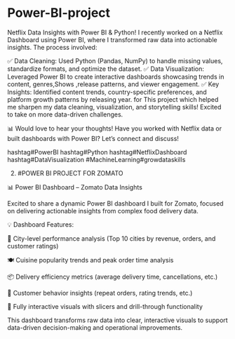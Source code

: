 # Power-BI-project
 Netflix Data Insights with Power BI &amp; Python!
I recently worked on a Netflix Dashboard using Power BI, where I transformed raw data into actionable insights. The process involved:

✅ Data Cleaning: Used Python (Pandas, NumPy) to handle missing values, standardize formats, and optimize the dataset.
✅ Data Visualization: Leveraged Power BI to create interactive dashboards showcasing trends in content, genres,Shows ,release patterns, and viewer engagement.
✅ Key Insights: Identified content trends, country-specific preferences, and platform growth patterns by releasing year. 
 for This project which helped me sharpen my data cleaning, visualization, and storytelling skills! Excited to take on more data-driven challenges.

📊 Would love to hear your thoughts! Have you worked with Netflix data or built dashboards with Power BI? Let’s connect and discuss!

 hashtag#PowerBI hashtag#Python hashtag#NetflixDashboard hashtag#DataVisualization #MachineLearning#growdataskills 

2. #POWER BI PROJECT FOR ZOMATO

📊 Power BI Dashboard – Zomato Data Insights

Excited to share a dynamic Power BI dashboard I built for Zomato, focused on delivering actionable insights from complex food delivery data.

💡 Dashboard Features:

📍 City-level performance analysis (Top 10 cities by revenue, orders, and customer ratings)

🍽️ Cuisine popularity trends and peak order time analysis

📦 Delivery efficiency metrics (average delivery time, cancellations, etc.)

👥 Customer behavior insights (repeat orders, rating trends, etc.)

🧩 Fully interactive visuals with slicers and drill-through functionality

This dashboard transforms raw data into clear, interactive visuals to support data-driven decision-making and operational improvements.
